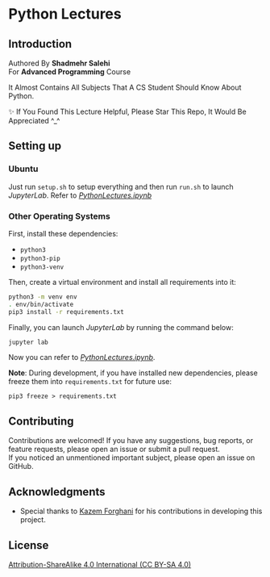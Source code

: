 # Python Lectures

## Introduction

Authored By **Shadmehr Salehi**
<br>
For **Advanced Programming** Course

It Almost Contains All Subjects That A CS Student Should Know About Python.
<br>


✨ If You Found This Lecture Helpful, Please Star This Repo, It Would Be Appreciated ^_^

## Setting up

### Ubuntu

Just run `setup.sh` to setup everything and then run `run.sh` to launch *JupyterLab*. Refer to [*PythonLectures.ipynb*](/PythonLectures.ipynb)

### Other Operating Systems

First, install these dependencies:

- `python3`
- `python3-pip`
- `python3-venv`

Then, create a virtual environment and install all requirements into it:

```bash
python3 -m venv env
. env/bin/activate
pip3 install -r requirements.txt
```

Finally, you can launch *JupyterLab* by running the command below:

```bash
jupyter lab
```

Now you can refer to [*PythonLectures.ipynb*](/PythonLectures.ipynb).

**Note**: During development, if you have installed new dependencies, please freeze them into `requirements.txt` for future use:

```shell
pip3 freeze > requirements.txt
```
## Contributing
Contributions are welcomed! If you have any suggestions, bug reports, or feature requests, please open an issue or submit a pull request. <br>
If you noticed an unmentioned important subject, please open an issue on GitHub.

## Acknowledgments
- Special thanks to [Kazem Forghani](https://github.com/k-forghani) for his contributions in developing this project.

## License

[Attribution-ShareAlike 4.0 International (CC BY-SA 4.0)](/LICENSE.md)
